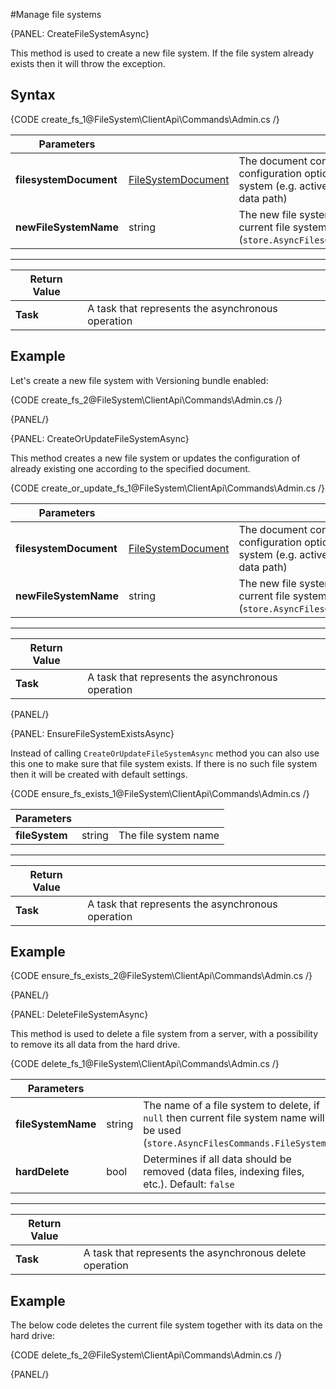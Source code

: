 ﻿#Manage file systems

{PANEL: CreateFileSystemAsync}

This method is used to create a new file system. If the file system already exists then it will throw the exception.

## Syntax

{CODE create_fs_1@FileSystem\ClientApi\Commands\Admin.cs /}

| Parameters | | |
| ------------- | ------------- | ----- |
| **filesystemDocument** | [FileSystemDocument](../../../../glossary/file-system-document) |  The document containing all configuration options for a new file system (e.g. active bundles, name/id, data path) |
| **newFileSystemName** | string | The new file system name, if `null` then current file system name will be used (`store.AsyncFilesCommands.FileSystem`) |

<hr />

| Return Value | |
| ------------- | ------------- |
| **Task** | A task that represents the asynchronous operation |

## Example

Let's create a new file system with Versioning bundle enabled:

{CODE create_fs_2@FileSystem\ClientApi\Commands\Admin.cs /}

{PANEL/}


{PANEL: CreateOrUpdateFileSystemAsync}

This method creates a new file system or updates the configuration of already existing one according to the specified document.

{CODE create_or_update_fs_1@FileSystem\ClientApi\Commands\Admin.cs /}

| Parameters | | |
| ------------- | ------------- | ----- |
| **filesystemDocument** | [FileSystemDocument](../../../../glossary/file-system-document) |  The document containing all configuration options for a new file system (e.g. active bundles, name/id, data path) |
| **newFileSystemName** | string | The new file system name, if `null` then current file system name will be used (`store.AsyncFilesCommands.FileSystem`) |

<hr />

| Return Value | |
| ------------- | ------------- |
| **Task** | A task that represents the asynchronous operation |

{PANEL/}

{PANEL: EnsureFileSystemExistsAsync}

Instead of calling `CreateOrUpdateFileSystemAsync` method you can also use this one to make sure that file system exists. If there is no such
file system then it will be created with default settings.

{CODE ensure_fs_exists_1@FileSystem\ClientApi\Commands\Admin.cs /}

| Parameters | | |
| ------------- | ------------- | ----- |
| **fileSystem** | string | The file system name |

<hr />

| Return Value | |
| ------------- | ------------- |
| **Task** | A task that represents the asynchronous operation |

## Example

{CODE ensure_fs_exists_2@FileSystem\ClientApi\Commands\Admin.cs /}

{PANEL/}

{PANEL: DeleteFileSystemAsync}

This method is used to delete a file system from a server, with a possibility to remove its all data from the hard drive.

{CODE delete_fs_1@FileSystem\ClientApi\Commands\Admin.cs /}

| Parameters | | |
| ------------- | ------------- | ----- |
| **fileSystemName** | string | The name of a file system to delete, if `null` then current file system name will be used (`store.AsyncFilesCommands.FileSystem`) |
| **hardDelete** | bool | Determines if all data should be removed (data files, indexing files, etc.). Default: `false` |

<hr />

| Return Value | |
| ------------- | ------------- |
| **Task** | A task that represents the asynchronous delete operation |

## Example

The below code deletes the current file system together with its data on the hard drive:

{CODE delete_fs_2@FileSystem\ClientApi\Commands\Admin.cs /}

{PANEL/}